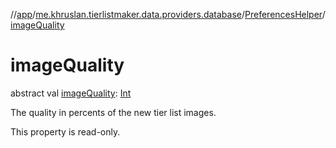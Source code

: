 //[app](../../../index.md)/[me.khruslan.tierlistmaker.data.providers.database](../index.md)/[PreferencesHelper](index.md)/[imageQuality](image-quality.md)

# imageQuality

abstract val [imageQuality](image-quality.md): [Int](https://kotlinlang.org/api/latest/jvm/stdlib/kotlin/-int/index.html)

The quality in percents of the new tier list images.

This property is read-only.
